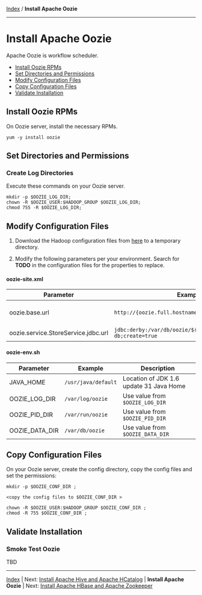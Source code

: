 [Index](./index.md)
/
**Install Apache Oozie**

------

Install Apache Oozie
=====

Apache Oozie is workflow scheduler.

* [Install Oozie RPMs](#install-oozie-rpms)
* [Set Directories and Permissions](#set-directories-and-permissions)
* [Modify Configuration Files](#modify-configuration-files)
* [Copy Configuration Files](#copy-configuration-files)
* [Validate Installation](#validate-installation)


Install Oozie RPMs
----

On Oozie server, install the necessary RPMs.

    yum -y install oozie

Set Directories and Permissions
----

### Create Log Directories

Execute these commands on your Oozie server.

    mkdir -p $OOZIE_LOG_DIR;
    chown -R $OOZIE_USER:$HADOOP_GROUP $OOZIE_LOG_DIR;
    chmod 755 -R $OOZIE_LOG_DIR;

Modify Configuration Files
----

1. Download the Hadoop configuration files from [here](#./conf/oozie) to a temporary directory.

2. Modify the following parameters per your environment. Search for **TODO** in the configuration files for the properties to replace.

#### oozie-site.xml

| Parameter         | Example        | Description            |
|-------------------|----------------|-------------------- 
| oozie.base.url    | <code>http://{oozie.full.hostname}:11000/oozie</code> | Enter your Oozie server hostname
| oozie.service.StoreService.jdbc.url | <code>jdbc:derby:/var/db/oozie/${oozie.db.schema.name}-db;create=true</code> | Use value from <code>$OOZIE_DATA_DIR</code>


#### oozie-env.sh

| Parameter         | Example        | Description            |
|-------------------|----------------|---------------------------|
| JAVA_HOME         | <code>/usr/java/default</code> | Location of JDK 1.6 update 31 Java Home
| OOZIE_LOG_DIR     | <code>/var/log/oozie</code> | Use value from <code>$OOZIE_LOG_DIR</code>
| OOZIE_PID_DIR     | <code>/var/run/oozie</code> | Use value from <code>$OOZIE_PID_DIR</code>
| OOZIE_DATA_DIR    | <code>/var/db/oozie</code> | Use value from <Code>$OOZIE_DATA_DIR</code>

Copy Configuration Files
----

On your Oozie server, create the config directory, copy the config files and set the permissions:

    mkdir -p $OOZIE_CONF_DIR ;

    <copy the config files to $OOZIE_CONF_DIR > 

    chown -R $OOZIE_USER:$HADOOP_GROUP $OOZIE_CONF_DIR ;
    chmod -R 755 $OOZIE_CONF_DIR ;


Validate Installation
----

### Smoke Test Oozie

TBD


------

[Index](./index.md)
|
Next: [Install Apache Hive and Apache HCatalog](./apache-hive-hcatalog.md)
|
**Install Apache Oozie**
|
Next: [Install Apache HBase and Apache Zookeeper](./apache-hbase-zookeeper.md)